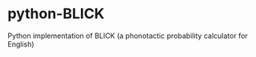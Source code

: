 python-BLICK
============

Python implementation of BLICK (a phonotactic probability calculator for English)